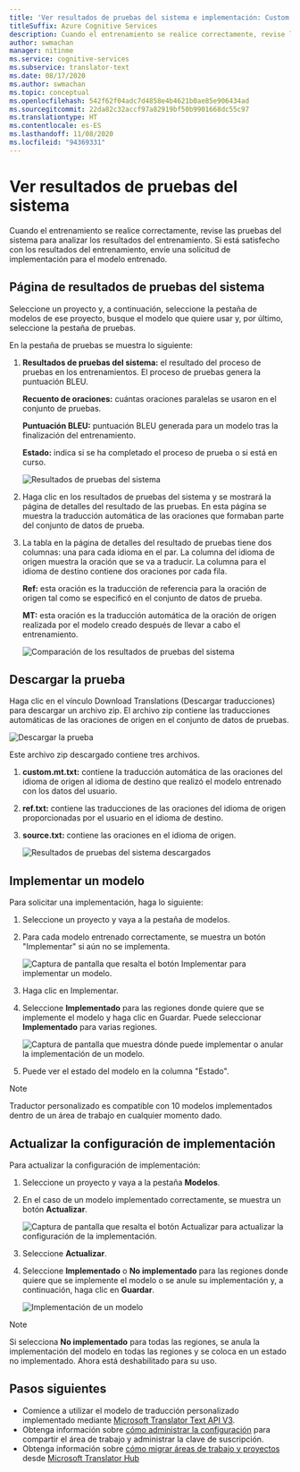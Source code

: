 ```yaml
---
title: 'Ver resultados de pruebas del sistema e implementación: Custom Translator'
titleSuffix: Azure Cognitive Services
description: Cuando el entrenamiento se realice correctamente, revise las pruebas del sistema para analizar los resultados del entrenamiento. Si está satisfecho con los resultados del entrenamiento, envíe una solicitud de implementación para el modelo entrenado.
author: swmachan
manager: nitinme
ms.service: cognitive-services
ms.subservice: translator-text
ms.date: 08/17/2020
ms.author: swmachan
ms.topic: conceptual
ms.openlocfilehash: 542f62f04adc7d4858e4b4621b0ae85e906434ad
ms.sourcegitcommit: 22da82c32accf97a82919bf50b9901668dc55c97
ms.translationtype: HT
ms.contentlocale: es-ES
ms.lasthandoff: 11/08/2020
ms.locfileid: "94369331"
---
```

# <a name="view-system-test-results"></a>Ver resultados de pruebas del sistema

Cuando el entrenamiento se realice correctamente, revise las pruebas del sistema para analizar los resultados del entrenamiento. Si está satisfecho con los resultados del entrenamiento, envíe una solicitud de implementación para el modelo entrenado.

## <a name="system-test-results-page"></a>Página de resultados de pruebas del sistema

Seleccione un proyecto y, a continuación, seleccione la pestaña de modelos de ese proyecto, busque el modelo que quiere usar y, por último, seleccione la pestaña de pruebas.

En la pestaña de pruebas se muestra lo siguiente:

1.  **Resultados de pruebas del sistema:** el resultado del proceso de pruebas en los entrenamientos. El proceso de pruebas genera la puntuación BLEU.

    **Recuento de oraciones:** cuántas oraciones paralelas se usaron en el conjunto de pruebas.

     **Puntuación BLEU:** puntuación BLEU generada para un modelo tras la finalización del entrenamiento.

    **Estado:** indica si se ha completado el proceso de prueba o si está en curso.

    ![Resultados de pruebas del sistema](media/how-to/how-to-system-test-results.png)

2.  Haga clic en los resultados de pruebas del sistema y se mostrará la página de detalles del resultado de las pruebas. En esta página se muestra la traducción automática de las oraciones que formaban parte del conjunto de datos de prueba.

3.  La tabla en la página de detalles del resultado de pruebas tiene dos columnas: una para cada idioma en el par. La columna del idioma de origen muestra la oración que se va a traducir. La columna para el idioma de destino contiene dos oraciones por cada fila.

    **Ref:** esta oración es la traducción de referencia para la oración de origen tal como se especificó en el conjunto de datos de prueba.

    **MT:** esta oración es la traducción automática de la oración de origen realizada por el modelo creado después de llevar a cabo el entrenamiento.

    ![Comparación de los resultados de pruebas del sistema](media/how-to/how-to-system-test-results-2.png)

## <a name="download-test"></a>Descargar la prueba

Haga clic en el vínculo Download Translations (Descargar traducciones) para descargar un archivo zip. El archivo zip contiene las traducciones automáticas de las oraciones de origen en el conjunto de datos de pruebas.

![Descargar la prueba](media/how-to/how-to-system-test-download.png)

Este archivo zip descargado contiene tres archivos.

1.  **custom.mt.txt:** contiene la traducción automática de las oraciones del idioma de origen al idioma de destino que realizó el modelo entrenado con los datos del usuario.

2.  **ref.txt:** contiene las traducciones de las oraciones del idioma de origen proporcionadas por el usuario en el idioma de destino.

3.  **source.txt:** contiene las oraciones en el idioma de origen.

    ![Resultados de pruebas del sistema descargados](media/how-to/how-to-download-system-test.png)

## <a name="deploy-a-model"></a>Implementar un modelo

Para solicitar una implementación, haga lo siguiente:

1.  Seleccione un proyecto y vaya a la pestaña de modelos.

2. Para cada modelo entrenado correctamente, se muestra un botón "Implementar" si aún no se implementa.

    ![Captura de pantalla que resalta el botón Implementar para implementar un modelo.](media/how-to/how-to-deploy-model.png)

3.  Haga clic en Implementar.
4.  Seleccione **Implementado** para las regiones donde quiere que se implemente el modelo y haga clic en Guardar. Puede seleccionar **Implementado** para varias regiones.

    ![Captura de pantalla que muestra dónde puede implementar o anular la implementación de un modelo.](media/how-to/how-to-deploy-model-regions.png)

5.  Puede ver el estado del modelo en la columna "Estado".

>[!Note]
>Traductor personalizado es compatible con 10 modelos implementados dentro de un área de trabajo en cualquier momento dado.

## <a name="update-deployment-settings"></a>Actualizar la configuración de implementación

Para actualizar la configuración de implementación:

1.  Seleccione un proyecto y vaya a la pestaña **Modelos**.

2. En el caso de un modelo implementado correctamente, se muestra un botón **Actualizar**.

    ![Captura de pantalla que resalta el botón Actualizar para actualizar la configuración de la implementación.](media/how-to/how-to-update-undeploy-model.png)

3.  Seleccione **Actualizar**.
4.  Seleccione **Implementado** o **No implementado** para las regiones donde quiere que se implemente el modelo o se anule su implementación y, a continuación, haga clic en **Guardar**.

    ![Implementación de un modelo](media/how-to/how-to-undeploy-model.png)

>[!Note]
>Si selecciona **No implementado** para todas las regiones, se anula la implementación del modelo en todas las regiones y se coloca en un estado no implementado. Ahora está deshabilitado para su uso.

## <a name="next-steps"></a>Pasos siguientes

- Comience a utilizar el modelo de traducción personalizado implementado mediante [Microsoft Translator Text API V3](../reference/v3-0-translate.md?tabs=curl).
- Obtenga información sobre [cómo administrar la configuración](how-to-manage-settings.md) para compartir el área de trabajo y administrar la clave de suscripción.
- Obtenga información sobre [cómo migrar áreas de trabajo y proyectos](how-to-migrate.md) desde [Microsoft Translator Hub](https://hub.microsofttranslator.com)